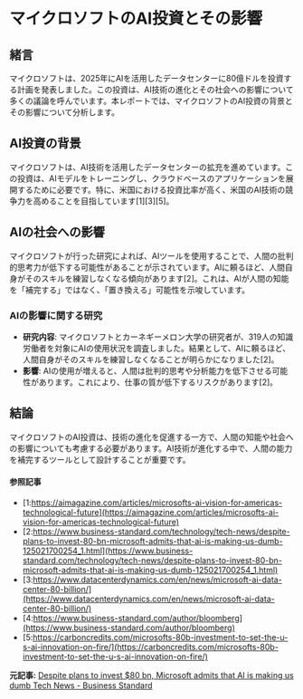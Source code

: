 # マイクロソフトのAI投資とその影響

## 緒言

マイクロソフトは、2025年にAIを活用したデータセンターに80億ドルを投資する計画を発表しました。この投資は、AI技術の進化とその社会への影響について多くの議論を呼んでいます。本レポートでは、マイクロソフトのAI投資の背景とその影響について分析します。

## AI投資の背景

マイクロソフトは、AI技術を活用したデータセンターの拡充を進めています。この投資は、AIモデルをトレーニングし、クラウドベースのアプリケーションを展開するために必要です。特に、米国における投資比率が高く、米国のAI技術の競争力を高めることを目指しています[1][3][5]。

## AIの社会への影響

マイクロソフトが行った研究によれば、AIツールを使用することで、人間の批判的思考力が低下する可能性があることが示されています。AIに頼るほど、人間自身がそのスキルを練習しなくなる傾向があります[2]。これは、AIが人間の知能を「補完する」ではなく、「置き換える」可能性を示唆しています。

### AIの影響に関する研究

- **研究内容**: マイクロソフトとカーネギーメロン大学の研究者が、319人の知識労働者を対象にAIの使用状況を調査しました。結果として、AIに頼るほど、人間自身がそのスキルを練習しなくなることが明らかになりました[2]。
- **影響**: AIの使用が増えると、人間は批判的思考や分析能力を低下させる可能性があります。これにより、仕事の質が低下するリスクがあります[2]。

## 結論

マイクロソフトのAI投資は、技術の進化を促進する一方で、人間の知能や社会への影響についても考慮する必要があります。AI技術が進化する中で、人間の能力を補完するツールとして設計することが重要です。

#### 参照記事
- [1:https://aimagazine.com/articles/microsofts-ai-vision-for-americas-technological-future](https://aimagazine.com/articles/microsofts-ai-vision-for-americas-technological-future)
- [2:https://www.business-standard.com/technology/tech-news/despite-plans-to-invest-80-bn-microsoft-admits-that-ai-is-making-us-dumb-125021700254_1.html](https://www.business-standard.com/technology/tech-news/despite-plans-to-invest-80-bn-microsoft-admits-that-ai-is-making-us-dumb-125021700254_1.html)
- [3:https://www.datacenterdynamics.com/en/news/microsoft-ai-data-center-80-billion/](https://www.datacenterdynamics.com/en/news/microsoft-ai-data-center-80-billion/)
- [4:https://www.business-standard.com/author/bloomberg](https://www.business-standard.com/author/bloomberg)
- [5:https://carboncredits.com/microsofts-80b-investment-to-set-the-u-s-ai-innovation-on-fire/](https://carboncredits.com/microsofts-80b-investment-to-set-the-u-s-ai-innovation-on-fire/)


**元記事:** [Despite plans to invest $80 bn, Microsoft admits that AI is making us dumb Tech News - Business Standard](https://www.business-standard.com/technology/tech-news/despite-plans-to-invest-80-bn-microsoft-admits-that-ai-is-making-us-dumb-125021700254_1.html)